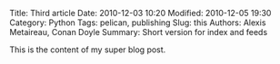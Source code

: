 Title: Third article
Date: 2010-12-03 10:20
Modified: 2010-12-05 19:30
Category: Python
Tags: pelican, publishing
Slug: this
Authors: Alexis Metaireau, Conan Doyle
Summary: Short version for index and feeds

This is the content of my super blog post.